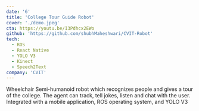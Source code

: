 ```yaml
---
date: '6'
title: 'College Tour Guide Robot'
cover: './demo.jpeg'
cta: https://youtu.be/I3Pdhcx2EWo
github: 'https://github.com/shubhMaheshwari/CVIT-Robot'
tech:
  - ROS
  - React Native
  - YOLO V3
  - Kinect
  - Speech2Text
company: 'CVIT'
---
```


Wheelchair Semi-humanoid robot which recognizes people and gives a tour of the college. The agent can track, tell jokes, listen and chat with the user. Integrated with a mobile application, ROS operating system, and YOLO V3
